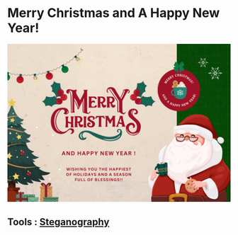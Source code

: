 # Merry Christmas and A Happy New Year!
![Christmas Card](/images/Encoded-Christmas-Card.png)

## Tools : [Steganography](https://stylesuxx.github.io/steganography/)
